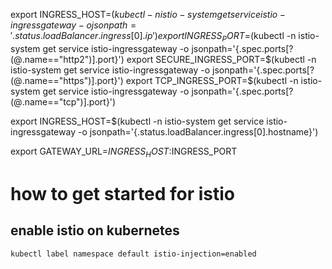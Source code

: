 export INGRESS_HOST=$(kubectl -n istio-system get service istio-ingressgateway -o jsonpath='{.status.loadBalancer.ingress[0].ip}')
export INGRESS_PORT=$(kubectl -n istio-system get service istio-ingressgateway -o jsonpath='{.spec.ports[?(@.name=="http2")].port}')
export SECURE_INGRESS_PORT=$(kubectl -n istio-system get service istio-ingressgateway -o jsonpath='{.spec.ports[?(@.name=="https")].port}')
export TCP_INGRESS_PORT=$(kubectl -n istio-system get service istio-ingressgateway -o jsonpath='{.spec.ports[?(@.name=="tcp")].port}')

export INGRESS_HOST=$(kubectl -n istio-system get service istio-ingressgateway -o jsonpath='{.status.loadBalancer.ingress[0].hostname}')

export GATEWAY_URL=$INGRESS_HOST:$INGRESS_PORT


# how to get started for istio

## enable istio on kubernetes
```shell
kubectl label namespace default istio-injection=enabled
```